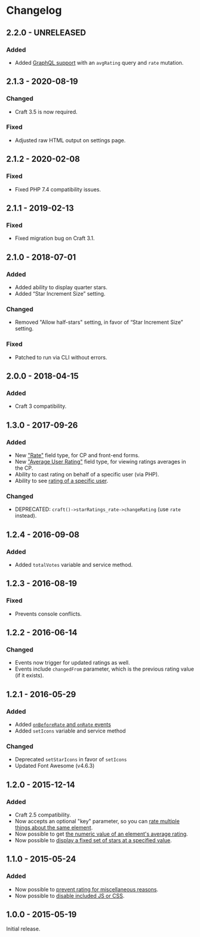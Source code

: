 # Changelog

## 2.2.0 - UNRELEASED

### Added
- Added [GraphQL support](https://plugins.doublesecretagency.com/star-ratings/graphql-support) with an `avgRating` query and `rate` mutation.

## 2.1.3 - 2020-08-19

### Changed
- Craft 3.5 is now required.

### Fixed
- Adjusted raw HTML output on settings page.

## 2.1.2 - 2020-02-08

### Fixed
- Fixed PHP 7.4 compatibility issues.

## 2.1.1 - 2019-02-13

### Fixed
- Fixed migration bug on Craft 3.1.

## 2.1.0 - 2018-07-01

### Added
- Added ability to display quarter stars.
- Added “Star Increment Size” setting.

### Changed
- Removed "Allow half-stars" setting, in favor of “Star Increment Size” setting.

### Fixed
- Patched to run via CLI without errors.

## 2.0.0 - 2018-04-15

### Added
- Craft 3 compatibility.

## 1.3.0 - 2017-09-26

### Added
- New ["Rate"](https://plugins.doublesecretagency.com/star-ratings/rate-field-type) field type, for CP and front-end forms.
- New ["Average User Rating"](https://plugins.doublesecretagency.com/star-ratings/average-user-rating-field-type) field type, for viewing ratings averages in the CP.
- Ability to cast rating on behalf of a specific user (via PHP).
- Ability to see [rating of a specific user](https://plugins.doublesecretagency.com/star-ratings/get-rating-cast-by-a-specific-user).

### Changed
- DEPRECATED: `craft()->starRatings_rate->changeRating` (use `rate` instead).

## 1.2.4 - 2016-09-08

### Added
- Added `totalVotes` variable and service method.

## 1.2.3 - 2016-08-19

### Fixed
- Prevents console conflicts.

## 1.2.2 - 2016-06-14

### Changed
- Events now trigger for updated ratings as well.
- Events include `changedFrom` parameter, which is the previous rating value (if it exists).

## 1.2.1 - 2016-05-29

### Added
- Added [`onBeforeRate` and `onRate` events](https://plugins.doublesecretagency.com/star-ratings/events)
- Added `setIcons` variable and service method

### Changed
- Deprecated `setStarIcons` in favor of `setIcons`
- Updated Font Awesome (v4.6.3)

## 1.2.0 - 2015-12-14

### Added
- Craft 2.5 compatibility.
- Now accepts an optional "key" parameter, so you can [rate multiple things about the same element](https://plugins.doublesecretagency.com/star-ratings/multiple-ratings-for-the-same-element).
- Now possible to get [the numeric value of an element's average rating](https://plugins.doublesecretagency.com/star-ratings/get-numerical-value-of-stars).
- Now possible to [display a fixed set of stars at a specified value](https://plugins.doublesecretagency.com/star-ratings/output-a-set-of-locked-stars).

## 1.1.0 - 2015-05-24

### Added
- Now possible to [prevent rating for miscellaneous reasons](https://plugins.doublesecretagency.com/star-ratings/prevent-rating-for-miscellaneous-reasons).
- Now possible to [disable included JS or CSS](https://plugins.doublesecretagency.com/star-ratings/disable-js-or-css).

## 1.0.0 - 2015-05-19

Initial release.
